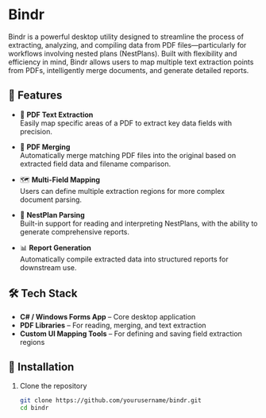 # Bindr

Bindr is a powerful desktop utility designed to streamline the process of extracting, analyzing, and compiling data from PDF files—particularly for workflows involving nested plans (NestPlans). Built with flexibility and efficiency in mind, Bindr allows users to map multiple text extraction points from PDFs, intelligently merge documents, and generate detailed reports.

## 🚀 Features

- 📄 **PDF Text Extraction**  
  Easily map specific areas of a PDF to extract key data fields with precision.

- 🔗 **PDF Merging**  
  Automatically merge matching PDF files into the original based on extracted field data and filename comparison.

- 🗺 **Multi-Field Mapping**  
  Users can define multiple extraction regions for more complex document parsing.

- 🧠 **NestPlan Parsing**  
  Built-in support for reading and interpreting NestPlans, with the ability to generate comprehensive reports.

- 📊 **Report Generation**  
  Automatically compile extracted data into structured reports for downstream use.

## 🛠️ Tech Stack

- **C# / Windows Forms App** – Core desktop application
- **PDF Libraries** – For reading, merging, and text extraction
- **Custom UI Mapping Tools** – For defining and saving field extraction regions

## 🧰 Installation

1. Clone the repository  
   ```bash
   git clone https://github.com/yourusername/bindr.git
   cd bindr
